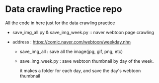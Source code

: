 # Data crawling Practice repo

All the code in here just for the data crawling practice



* save_img_all.py & save_img_week.py :: naver webtoon page crawling

* address : https://comic.naver.com/webtoon/weekday.nhn

  - save_img_all : save all the image(jpg, gif, png, etc)

  - save_img_week.py : save webtoon thumbnail by day of the week.

    it makes a folder for each day, and save the day's webtoon thumbnail
